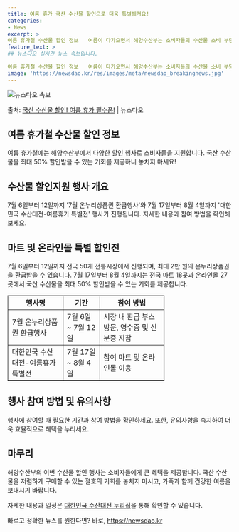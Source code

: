 ```yaml
---
title: 여름 휴가 국산 수산물 할인으로 더욱 특별해져요!
categories:
- News
excerpt: >
여름 휴가철 수산물 할인 정보   여름이 다가오면서 해양수산부는 소비자들의 수산물 소비 부담을 줄이기 위한 …
feature_text: >
## 뉴스다오 실시간 뉴스 속보입니다.

여름 휴가철 수산물 할인 정보   여름이 다가오면서 해양수산부는 소비자들의 수산물 소비 부담을 줄이기 위한 …
image: 'https://newsdao.kr/res/images/meta/newsdao_breakingnews.jpg'
---
```


![뉴스다오 속보](https://newsdao.kr/res/images/meta/newsdao_breakingnews.jpg)

<p>출처: <a href="https://newsdao.kr/4647" rel="dofollow">국산 수산물 할인! 여름 휴가 필수품!</a> | 뉴스다오</p>

<h2 data-ke-size="size26">여름 휴가철 수산물 할인 정보</h2>
<p data-ke-size="size16">여름 휴가철에는 해양수산부에서 다양한 할인 행사로 소비자들을 지원합니다. 국산 수산물을 최대 50% 할인받을 수 있는 기회를 제공하니 놓치지 마세요!</p>

<h2 data-ke-size="size24">수산물 할인지원 행사 개요</h2>
<p data-ke-size="size16">7월 6일부터 12일까지 '7월 온누리상품권 환급행사'와 7월 17일부터 8월 4일까지 '대한민국 수산대전-여름휴가 특별전' 행사가 진행됩니다. 자세한 내용과 참여 방법을 확인해보세요.</p>

<h2 data-ke-size="size24">마트 및 온라인몰 특별 할인전</h2>
<p data-ke-size="size16">7월 6일부터 12일까지 전국 50개 전통시장에서 진행되며, 최대 2만 원의 온누리상품권을 환급받을 수 있습니다. 7월 17일부터 8월 4일까지는 전국 마트 18곳과 온라인몰 27곳에서 국산 수산물을 최대 50% 할인받을 수 있는 기회를 제공합니다.</p>

<table style="width: 70%;" border="1">
<tbody>
<tr>
<td style="text-align: center; height: 17px;"><b>행사명</b></td>
<td style="text-align: center; height: 17px;"><b>기간</b></td>
<td style="text-align: center; height: 17px;"><b>참여 방법</b></td>
</tr>
<tr>
<td style="text-align: left; height: 17px;">7월 온누리상품권 환급행사</td>
<td style="text-align: left; height: 17px;">7월 6일 ~ 7월 12일</td>
<td style="text-align: left; height: 17px;">시장 내 환급 부스 방문, 영수증 및 신분증 지참</td>
</tr>
<tr>
<td style="text-align: left; height: 17px;">대한민국 수산대전-여름휴가 특별전</td>
<td style="text-align: left; height: 17px;">7월 17일 ~ 8월 4일</td>
<td style="text-align: left; height: 17px;">참여 마트 및 온라인몰 이용</td>
</tr>
</tbody>
</table>

<h2 data-ke-size="size24">행사 참여 방법 및 유의사항</h2>
<p data-ke-size="size16">행사에 참여할 때 필요한 기간과 참여 방법을 확인하세요. 또한, 유의사항을 숙지하여 더욱 효율적으로 혜택을 누리세요.</p>

<h2 data-ke-size="size24">마무리</h2>
<p data-ke-size="size16">해양수산부의 이번 수산물 할인 행사는 소비자들에게 큰 혜택을 제공합니다. 국산 수산물을 저렴하게 구매할 수 있는 절호의 기회를 놓치지 마시고, 가족과 함께 건강한 여름을 보내시기 바랍니다.</p>
<p data-ke-size="size16">자세한 내용과 일정은 <a href="https://newsdao.kr/4647">대한민국 수산대전 누리집</a>을 통해 확인할 수 있습니다.</p> 

빠르고 정확한 뉴스를 원한다면? 바로, <a href="https://newsdao.kr" rel="dofollow">https://newsdao.kr</a>


    
